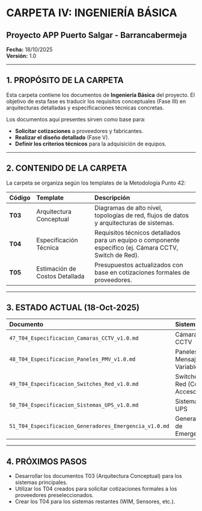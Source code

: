 # CARPETA IV: INGENIERÍA BÁSICA
## Proyecto APP Puerto Salgar - Barrancabermeja

**Fecha:** 18/10/2025  
**Versión:** 1.0  

---

## 1. PROPÓSITO DE LA CARPETA

Esta carpeta contiene los documentos de **Ingeniería Básica** del proyecto. El objetivo de esta fase es traducir los requisitos conceptuales (Fase III) en arquitecturas detalladas y especificaciones técnicas concretas.

Los documentos aquí presentes sirven como base para:
- **Solicitar cotizaciones** a proveedores y fabricantes.
- **Realizar el diseño detallado** (Fase V).
- **Definir los criterios técnicos** para la adquisición de equipos.

---

## 2. CONTENIDO DE LA CARPETA

La carpeta se organiza según los templates de la Metodología Punto 42:

| Código | Template | Descripción |
|:-------|:---------|:------------|
| **T03** | Arquitectura Conceptual | Diagramas de alto nivel, topologías de red, flujos de datos y arquitecturas de sistemas. |
| **T04** | Especificación Técnica | Requisitos técnicos detallados para un equipo o componente específico (ej. Cámara CCTV, Switch de Red). |
| **T05** | Estimación de Costos Detallada | Presupuestos actualizados con base en cotizaciones formales de proveedores. |

---

## 3. ESTADO ACTUAL (18-Oct-2025)

| Documento | Sistema | Estado |
|:----------|:--------|:-------|
| `47_T04_Especificacion_Camaras_CCTV_v1.0.md` | Cámaras CCTV | ✅ Creado |
| `48_T04_Especificacion_Paneles_PMV_v1.0.md` | Paneles de Mensaje Variable | ✅ Creado |
| `49_T04_Especificacion_Switches_Red_v1.0.md` | Switches de Red (Core y Acceso) | ✅ Creado |
| `50_T04_Especificacion_Sistemas_UPS_v1.0.md` | Sistemas UPS | ✅ Creado |
| `51_T04_Especificacion_Generadores_Emergencia_v1.0.md` | Generadores de Emergencia | ✅ Creado |

---

## 4. PRÓXIMOS PASOS

- Desarrollar los documentos T03 (Arquitectura Conceptual) para los sistemas principales.
- Utilizar los T04 creados para solicitar cotizaciones formales a los proveedores preseleccionados.
- Crear los T04 para los sistemas restantes (WIM, Sensores, etc.).

